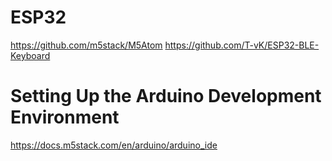 # ESP32
https://github.com/m5stack/M5Atom
https://github.com/T-vK/ESP32-BLE-Keyboard

# Setting Up the Arduino Development Environment
https://docs.m5stack.com/en/arduino/arduino_ide